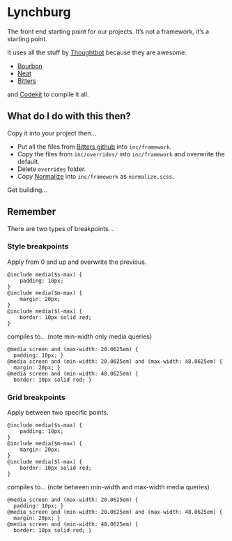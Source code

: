 # Lynchburg

The front end starting point for our projects. It’s not a framework, it’s a starting point.

It uses all the stuff by [Thoughtbot]() because they are awesome.

* [Bourbon](http://bitters.bourbon.io/)
* [Neat](http://neat.bourbon.io/)
* [Bitters](http://bitters.bourbon.io/)

and [Codekit](https://incident57.com/codekit) to compile it all.

## What do I do with this then?

Copy it into your project then…

* Put all the files from [Bitters github](https://github.com/thoughtbot/bitters/tree/master/app/assets/stylesheets) into `inc/framework`.
* Copy the files from `inc/overrides/` into `inc/framework` and overwrite the default.
* Delete `overrides` folder.
* Copy [Normalize](https://github.com/necolas/normalize.css/blob/master/normalize.css) into `inc/framework` as `normalize.scss`.

Get building…

## Remember

There are two types of breakpoints…

### Style breakpoints

Apply from 0 and up and overwrite the previous.

```
@include media($s-max) {
    padding: 10px;
}
@include media($m-max) {
    margin: 20px;
}
@include media($l-max) {
    border: 10px solid red;
}
```

compiles to… (note min-width only media queries)

```
@media screen and (max-width: 20.0625em) {
  padding: 10px; }
@media screen and (min-width: 20.0625em) and (max-width: 48.0625em) {
  margin: 20px; }
@media screen and (min-width: 48.0625em) {
  border: 10px solid red; }

```

### Grid breakpoints

Apply between two specific points.

```
@include media($s-max) {
    padding: 10px;
}
@include media($m-max) {
    margin: 20px;
}
@include media($l-max) {
    border: 10px solid red;
}
```

compiles to… (note between min-width and max-width media queries)

```
@media screen and (max-width: 20.0625em) {
  padding: 10px; }
@media screen and (min-width: 20.0625em) and (max-width: 48.0625em) {
  margin: 20px; }
@media screen and (min-width: 48.0625em) {
  border: 10px solid red; }
```



